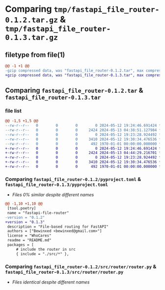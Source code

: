 # Comparing `tmp/fastapi_file_router-0.1.2.tar.gz` & `tmp/fastapi_file_router-0.1.3.tar.gz`

## filetype from file(1)

```diff
@@ -1 +1 @@
-gzip compressed data, was "fastapi_file_router-0.1.2.tar", max compression
+gzip compressed data, was "fastapi_file_router-0.1.3.tar", max compression
```

## Comparing `fastapi_file_router-0.1.2.tar` & `fastapi_file_router-0.1.3.tar`

### file list

```diff
@@ -1,5 +1,5 @@
--rw-r--r--   0        0        0        0 2024-05-12 19:24:46.691424 fastapi_file_router-0.1.2/README.md
--rw-r--r--   0        0        0     2424 2024-05-13 04:38:51.127984 fastapi_file_router-0.1.2/pyproject.toml
--rw-r--r--   0        0        0        0 2024-05-12 19:23:28.924492 fastapi_file_router-0.1.2/src/router/__init__.py
--rw-r--r--   0        0        0     3410 2024-05-12 19:30:34.476536 fastapi_file_router-0.1.2/src/router/router.py
--rw-r--r--   0        0        0      492 1970-01-01 00:00:00.000000 fastapi_file_router-0.1.2/PKG-INFO
+-rw-r--r--   0        0        0        0 2024-05-12 19:24:46.691424 fastapi_file_router-0.1.3/README.md
+-rw-r--r--   0        0        0     2424 2024-05-13 04:44:29.216701 fastapi_file_router-0.1.3/pyproject.toml
+-rw-r--r--   0        0        0        0 2024-05-12 19:23:28.924492 fastapi_file_router-0.1.3/src/router/__init__.py
+-rw-r--r--   0        0        0     3410 2024-05-12 19:30:34.476536 fastapi_file_router-0.1.3/src/router/router.py
+-rw-r--r--   0        0        0      492 1970-01-01 00:00:00.000000 fastapi_file_router-0.1.3/PKG-INFO
```

### Comparing `fastapi_file_router-0.1.2/pyproject.toml` & `fastapi_file_router-0.1.3/pyproject.toml`

 * *Files 0% similar despite different names*

```diff
@@ -1,10 +1,10 @@
 [tool.poetry]
 name = "fastapi-file-router"
-version = "0.1.2"
+version = "0.1.3"
 description = "File-based routing for FastAPI"
 authors = ["Bewinxed <bewinxed@gmail.com>"]
 license = "WhoCares"
 readme = "README.md"
 packages = [
     # include the router in src
     { include = "./src/*" },
```

### Comparing `fastapi_file_router-0.1.2/src/router/router.py` & `fastapi_file_router-0.1.3/src/router/router.py`

 * *Files identical despite different names*

